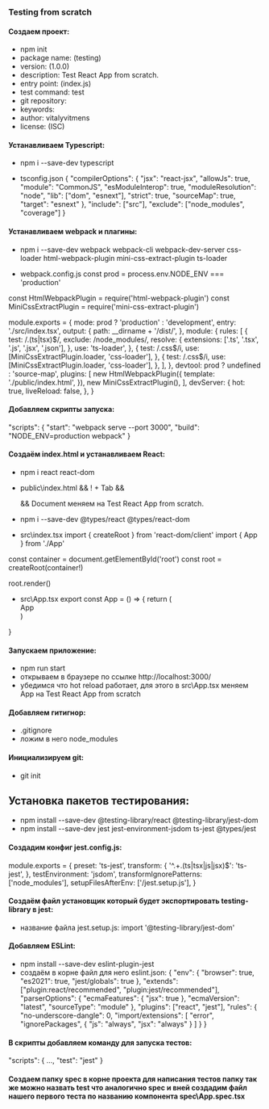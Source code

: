 ### Testing from scratch

#### Создаем проект:
- npm init
- package name: (testing)
- version: (1.0.0)
- description: Test React App from scratch.
- entry point: (index.js)
- test command: test
- git repository:
- keywords:
- author: vitalyvitmens
- license: (ISC)

#### Устанавливаем Typescript:
- npm i --save-dev typescript

- tsconfig.json
{
  "compilerOptions": {
    "jsx": "react-jsx",
    "allowJs": true,
    "module": "CommonJS",
    "esModuleInterop": true,
    "moduleResolution": "node",
    "lib": ["dom", "esnext"],
    "strict": true,
    "sourceMap": true,
    "target": "esnext"
  },
  "include": ["src"],
  "exclude": ["node_modules", "coverage"]
}

#### Устанавливаем webpack и плагины:
- npm i --save-dev webpack webpack-cli webpack-dev-server css-loader html-webpack-plugin mini-css-extract-plugin ts-loader 

- webpack.config.js
const prod = process.env.NODE_ENV === 'production'

const HtmlWebpackPlugin = require('html-webpack-plugin')
const MiniCssExtractPlugin = require('mini-css-extract-plugin')

module.exports = {
  mode: prod ? 'production' : 'development',
  entry: './src/index.tsx',
  output: {
    path: __dirname + '/dist/',
  },
  module: {
    rules: [
      {
        test: /\.(ts|tsx)$/,
        exclude: /node_modules/,
        resolve: {
          extensions: ['.ts', '.tsx', '.js', '.jsx', '.json'],
        },
        use: 'ts-loader',
      },
      {
        test: /\.css$/i,
        use: [MiniCssExtractPlugin.loader, 'css-loader'],
      },
      {
        test: /\.css$/i,
        use: [MiniCssExtractPlugin.loader, 'css-loader'],
      },
    ],
  },
  devtool: prod ? undefined : 'source-map',
  plugins: [
    new HtmlWebpackPlugin({
      template: './public/index.html',
    }),
    new MiniCssExtractPlugin(),
  ],
  devServer: {
    hot: true,
    liveReload: false,
  },
}

#### Добавляем скрипты запуска:
 "scripts": {
    "start": "webpack serve --port 3000",
    "build": "NODE_ENV=production webpack"
  }

#### Создаём index.html и устанавливаем React:
- npm i react react-dom
- public\index.html && ! + Tab && <body><div id="root"></div></body> && Document меняем на Test React App from scratch.
- npm i --save-dev @types/react @types/react-dom

- src\index.tsx
import { createRoot } from 'react-dom/client'
import { App } from './App'

const container = document.getElementById('root')
const root = createRoot(container!)

root.render(<App />)

- src\App.tsx
export const App = () => {
  return (
    <div>App</div>
  )
}

#### Запускаем приложение:
- npm run start
- открываем в браузере по ссылке http://localhost:3000/
- убедимся что hot reload работает, для этого в src\App.tsx меняем App на Test React App from scratch

#### Добавляем гитигнор:
- .gitignore
- ложим в него node_modules

#### Инициализируем git:
- git init

## Установка пакетов тестирования:
- npm install --save-dev @testing-library/react @testing-library/jest-dom
- npm install --save-dev jest jest-environment-jsdom ts-jest @types/jest

#### Создадим конфиг jest.config.js:
module.exports = {
  preset: 'ts-jest',
  transform: {
    '^.+.(ts|tsx|js|jsx)$': 'ts-jest',
  },
  testEnvironment: 'jsdom',
  transformIgnorePatterns: ['node_modules'],
  setupFilesAfterEnv: ['<rootDir>/jest.setup.js'],
}

#### Создаём файл установщик который будет экспортировать testing-library в jest: 
- название файла jest.setup.js:
import '@testing-library/jest-dom'

#### Добавляем ESLint:
- npm install --save-dev eslint-plugin-jest
- создаём в корне файл для него eslint.json:
{
  "env": {
    "browser": true,
    "es2021": true,
    "jest/globals": true
  },
  "extends": ["plugin:react/recommended", "plugin:jest/recommended"],
  "parserOptions": {
    "ecmaFeatures": {
      "jsx": true
    },
    "ecmaVersion": "latest",
    "sourceType": "module"
  },
  "plugins": ["react", "jest"],
  "rules": {
    "no-underscore-dangle": 0,
    "import/extensions": [
      "error",
      "ignorePackages",
      {
        "js": "always",
        "jsx": "always"
      }
    ]
  }
}

#### В скрипты добавляем команду для запуска тестов:
"scripts": {
    ...,
    "test": "jest"
}


#### Создаем папку spec в корне проекта для написания тестов папку так же можно назвать test что аналогично spec и  вней создадим файл нашего первого теста по названию компонента spec\App.spec.tsx
